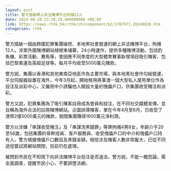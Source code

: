 ```yaml
---
layout: post
title: 警方搗破網上非法賭博平台拘捕12人
date: 2024-08-28 13:20:29.000000000 +08:00
link: https://news.rthk.hk/rthk/ch/component/k2/1767971-20240828.htm
categories: rthk
---
```


警方搗破一個由跨國犯罪集團操控、本地黑社會營運的網上非法賭博平台，拘捕12人。涉案外圍賭博網站植根柬埔寨，24小時運作，提供多種賭博活動，包括釣魚機、彩票活動、賽馬等，會因應不同季度的大型體育賽事新增項目吸引賭客，包括巴黎奧運及英超足球等。每月平均收受5000萬元賭款。

警方說，集團以香港和其他東南亞地區作為主要市場，與本地黑社會作勾結營運，平台伺服器設置在海外，今年3月起，開始租用將軍澳一個大型私人屋苑單位作為投注及派彩中心，又僱用中介誘騙他人開設大量的傀儡戶口，供集團收受賭注和派彩。

警方又説，犯罪集團為了吸引賭客註冊成為會員和投注，在不同社交媒體宣傳，並自稱為海外合法的註冊賭博網站，企圖誤導賭客，單在今年4月至8月，已收受了港幣2億5000萬元的賭款，期間集團賺得1600萬元淨利潤。

警方以涉嫌「串謀收受賭注」及「串謀洗黑錢罪」等罪拘捕4男8女，年齡介乎20至56歲，包括集團的骨幹成員、客戶服務員、收受傀儡戶口的中介和傀儡戶口持有人。警方根據傀儡戶口數目及黑錢金額，相信涉及賭客人數非常龐大，已從不同途徑嘗試將網站關閉，目前仍在處理。

被問到市民在不知情下向非法賭博平台投注是否違法，警方說，不能一概而論，需全面調查，提醒市民小心，不要誤墮法網。
